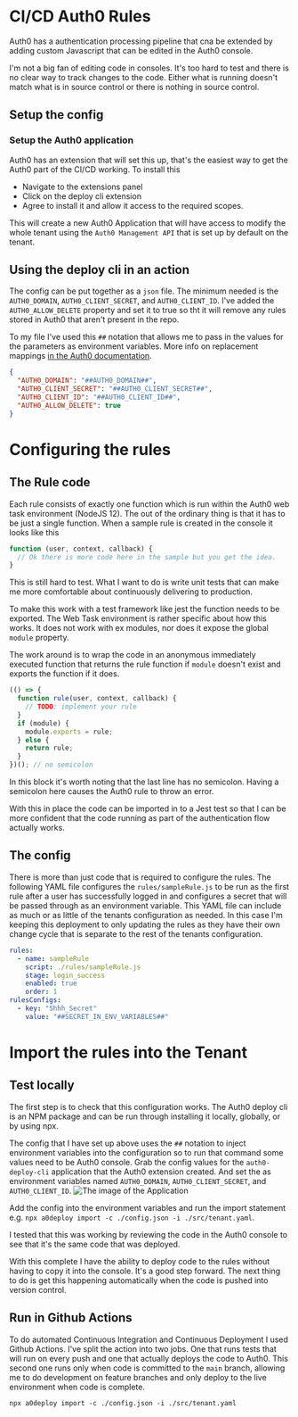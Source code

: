 # CI/CD Auth0 Rules

Auth0 has a authentication processing pipeline that cna be extended by adding custom Javascript that can be edited in the Auth0 console.

I'm not a big fan of editing code in consoles. It's too hard to test and there is no clear way to track changes to the code. Either what is running doesn't match what is in source control or there is nothing in source control.

## Setup the config

### Setup the Auth0 application

Auth0 has an extension that will set this up, that's the easiest way to get the Auth0 part of the CI/CD working.
To install this

- Navigate to the extensions panel
- Click on the deploy cli extension
- Agree to install it and allow it access to the required scopes.

This will create a new Auth0 Application that will have access to modify the whole tenant using the `Auth0 Management API` that is set up by default on the tenant.

## Using the deploy cli in an action

The config can be put together as a `json` file. The minimum needed is the `AUTH0_DOMAIN`, `AUTH0_CLIENT_SECRET`, and `AUTH0_CLIENT_ID`. I've added the `AUTH0_ALLOW_DELETE` property and set it to true so tht it will remove any rules stored in Auth0 that aren't present in the repo.

To my file I've used this `##` notation that allows me to pass in the values for the parameters as environment variables. More info on replacement mappings [in the Auth0 documentation](https://auth0.com/docs/extensions/deploy-cli-tool/environment-variables-and-keyword-mappings).

```json
{
  "AUTH0_DOMAIN": "##AUTH0_DOMAIN##",
  "AUTH0_CLIENT_SECRET": "##AUTH0_CLIENT_SECRET##",
  "AUTH0_CLIENT_ID": "##AUTH0_CLIENT_ID##",
  "AUTH0_ALLOW_DELETE": true
}
```

# Configuring the rules

## The Rule code

Each rule consists of exactly one function which is run within the Auth0 web task environment (NodeJS 12). The out of the ordinary thing is that it has to be just a single function. When a sample rule is created in the console it looks like this

```javascript
function (user, context, callback) {
  // Ok there is more code here in the sample but you get the idea.
}
```

This is still hard to test. What I want to do is write unit tests that can make me more comfortable about continuously delivering to production.

To make this work with a test framework like jest the function needs to be exported. The Web Task environment is rather specific about how this works. It does not work with ex modules, nor does it expose the global `module` property.

The work around is to wrap the code in an anonymous immediately executed function that returns the rule function if `module` doesn't exist and exports the function if it does.

```javascript
(() => {
  function rule(user, context, callback) {
    // TODO: implement your rule
  }
  if (module) {
    module.exports = rule;
  } else {
    return rule;
  }
})(); // no semicolon
```

In this block it's worth noting that the last line has no semicolon. Having a semicolon here causes the Auth0 rule to throw an error.

With this in place the code can be imported in to a Jest test so that I can be more confident that the code running as part of the authentication flow actually works.

## The config

There is more than just code that is required to configure the rules. The following YAML file configures the `rules/sampleRule.js` to be run as the first rule after a user has successfully logged in and configures a secret that will be passed through as an environment variable. This YAML file can include as much or as little of the tenants configuration as needed. In this case I'm keeping this deployment to only updating the rules as they have their own change cycle that is separate to the rest of the tenants configuration.

```yaml
rules:
  - name: sampleRule
    script: ./rules/sampleRule.js
    stage: login_success
    enabled: true
    order: 1
rulesConfigs:
  - key: "Shhh_Secret"
    value: "##SECRET_IN_ENV_VARIABLES##"
```

# Import the rules into the Tenant

## Test locally

The first step is to check that this configuration works. The Auth0 deploy cli is an NPM package and can be run through installing it locally, globally, or by using npx.

The config that I have set up above uses the `##` notation to inject environment variables into the configuration so to run that command some values need to be Auth0 console. Grab the config values for the `auth0-deploy-cli` application that the Auth0 extension created. And set the as environment variables named `AUTH0_DOMAIN`, `AUTH0_CLIENT_SECRET`, and `AUTH0_CLIENT_ID`.
![The image of the Application]()

Add the config into the environment variables and run the import statement e.g. `npx a0deploy import -c ./config.json -i ./src/tenant.yaml`.

I tested that this was working by reviewing the code in the Auth0 console to see that it's the same code that was deployed.

With this complete I have the ability to deploy code to the rules without having to copy it into the console. It's a good step forward. The next thing to do is get this happening automatically when the code is pushed into version control.

## Run in Github Actions

To do automated Continuous Integration and Continuous Deployment I used Github Actions. I've split the action into two jobs. One that runs tests that will run on every push and one that actually deploys the code to Auth0. This second one runs only when code is committed to the `main` branch, allowing me to do development on feature branches and only deploy to the live environment when code is complete.

`npx a0deploy import -c ./config.json -i ./src/tenant.yaml`
